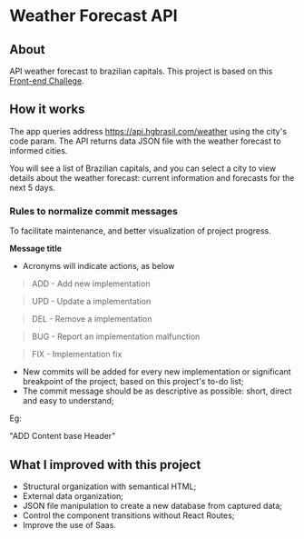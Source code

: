 # Weather Forecast API
## About

API weather forecast to brazilian capitals.
This project is based on this [Front-end Challege](https://github.com/1STi/desafio-frontend/).
## How it works

 The app queries address https://api.hgbrasil.com/weather using the city's code param. 
 The API returns data JSON file with the weather forecast to informed cities.

 You will see a list of Brazilian capitals, and you can select a city to view details about the weather forecast: current information and forecasts for the next 5 days. 
 
### Rules to normalize commit messages

To facilitate maintenance, and better visualization of project progress.

**Message title**

- Acronyms will indicate actions, as below

> ADD - Add new implementation

> UPD - Update a implementation

> DEL - Remove a implementation

> BUG - Report an implementation malfunction

> FIX - Implementation fix

- New commits will be added for every new implementation or significant breakpoint of the project, based on this project's to-do list;
- The commit message should be as descriptive as possible: short, direct and easy to understand;

Eg:

"ADD Content base Header"

## What I improved with this project

- Structural organization with semantical HTML;
- External data organization;
- JSON file manipulation to create a new database from captured data;
- Control the component transitions without React Routes;
- Improve the use of Saas.